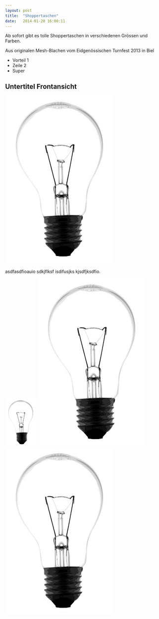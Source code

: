 ```yaml
---
layout: post
title:  "Shoppertaschen"
date:   2014-01-20 16:00:11
---
```


Ab sofort gibt es tolle Shoppertaschen in verschiedenen Grössen und Farben.

Aus originalen Mesh-Blachen vom Eidgenössischen Turnfest 2013 in Biel 

  - Vorteil 1
  - Zeile 2
  - Super

## Untertitel Frontansicht

![birne](/images/birne.jpg)

asdfasdfioauio sdkjflksf isdifusjks kjsdfjksdfio.

<img src="/images/birne.jpg" class="right" width=100 />

<img src="/images/birne.jpg" class="left"  />

<img src="/images/birne.jpg" class="center" />


[Beat]:http://www.besobag4u.ch

    
